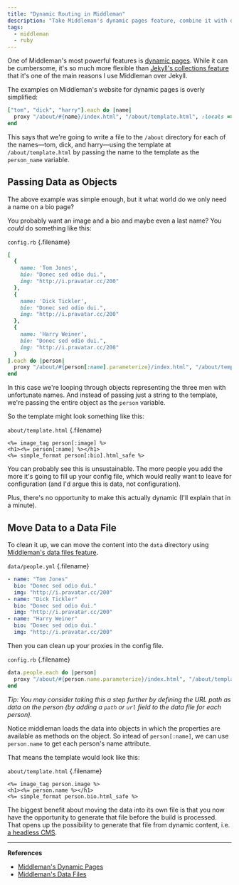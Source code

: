 ```yaml
---
title: "Dynamic Routing in Middleman"
description: "Take Middleman's dynamic pages feature, combine it with data modeling, and voila! We have dynamic routing in Middleman."
tags:
  - middleman
  - ruby
---
```


One of Middleman's most powerful features is [dynamic pages](https://middlemanapp.com/advanced/dynamic-pages/). While it can be cumbersome, it's so much more flexible than [Jekyll's collections feature](https://jekyllrb.com/docs/collections/) that it's one of the main reasons I use Middleman over Jekyll.

The examples on Middleman's website for dynamic pages is overly simplified:

```ruby
["tom", "dick", "harry"].each do |name|
  proxy "/about/#{name}/index.html", "/about/template.html", :locals => { :person_name => name }, :ignore => true
end
```

This says that we're going to write a file to the `/about` directory for each of the names—tom, dick, and harry—using the template at `/about/template.html` by passing the name to the template as the `person_name` variable.

## Passing Data as Objects

The above example was simple enough, but it what world do we only need a name on a bio page?

You probably want an image and a bio and maybe even a last name? You _could_ do something like this:

`config.rb` {.filename}

```ruby
[
  {
    name: 'Tom Jones',
    bio: "Donec sed odio dui.",
    img: "http://i.pravatar.cc/200"
  },
  {
    name: 'Dick Tickler',
    bio: "Donec sed odio dui.",
    img: "http://i.pravatar.cc/200"
  },
  {
    name: 'Harry Weiner',
    bio: "Donec sed odio dui.",
    img: "http://i.pravatar.cc/200"
  }
].each do |person|
  proxy "/about/#{person[:name].parameterize}/index.html", "/about/template.html", :locals => { :person => person }, :ignore => true
end
```

In this case we're looping through objects representing the three men with unfortunate names. And instead of passing just a string to the template, we're passing the entire object as the `person` variable.

So the template might look something like this:

`about/template.html` {.filename}

```erb
<%= image_tag person[:image] %>
<h1><%= person[:name] %></h1>
<%= simple_format person[:bio].html_safe %>
```

You can probably see this is unsustainable. The more people you add the more it's going to fill up your config file, which would really want to leave for configuration (and I'd argue this is data, not configuration).

Plus, there's no opportunity to make this actually dynamic (I'll explain that in a minute).

## Move Data to a Data File

To clean it up, we can move the content into the `data` directory using [Middleman's data files feature](https://middlemanapp.com/advanced/data-files/).

`data/people.yml` {.filename}

```yml
- name: "Tom Jones"
  bio: "Donec sed odio dui."
  img: "http://i.pravatar.cc/200"
- name: "Dick Tickler"
  bio: "Donec sed odio dui."
  img: "http://i.pravatar.cc/200"
- name: "Harry Weiner"
  bio: "Donec sed odio dui."
  img: "http://i.pravatar.cc/200"
```

Then you can clean up your proxies in the config file.

`config.rb` {.filename}

```ruby
data.people.each do |person|
  proxy "/about/#{person.name.parameterize}/index.html", "/about/template.html", :locals => { :person => person }, :ignore => true
end
```

_Tip: You may consider taking this a step further by defining the URL path as data on the person (by adding a `path` or `url` field to the data file for each person)._

Notice middleman loads the data into objects in which the properties are available as methods on the object. So intead of `person[:name]`, we can use `person.name` to get each person's name attribute.

That means the template would look like this:

`about/template.html` {.filename}

```erb
<%= image_tag person.image %>
<h1><%= person.name %></h1>
<%= simple_format person.bio.html_safe %>
```

The biggest benefit about moving the data into its own file is that you now have the opportunity to generate that file before the build is processed. That opens up the possibility to generate that file from dynamic content, i.e. [a headless CMS](https://en.wikipedia.org/wiki/Headless_CMS).

---

**References**

- [Middleman's Dynamic Pages](https://middlemanapp.com/advanced/dynamic-pages/)
- [Middleman's Data Files](https://middlemanapp.com/advanced/data-files/)

